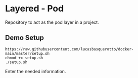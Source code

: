 # Layered - Pod

Repository to act as the pod layer in a project.

## Demo Setup

```
https://raw.githubusercontent.com/lucasbasquerotto/docker-main/master/setup.sh
chmod +x setup.sh
./setup.sh
```

Enter the needed information.
